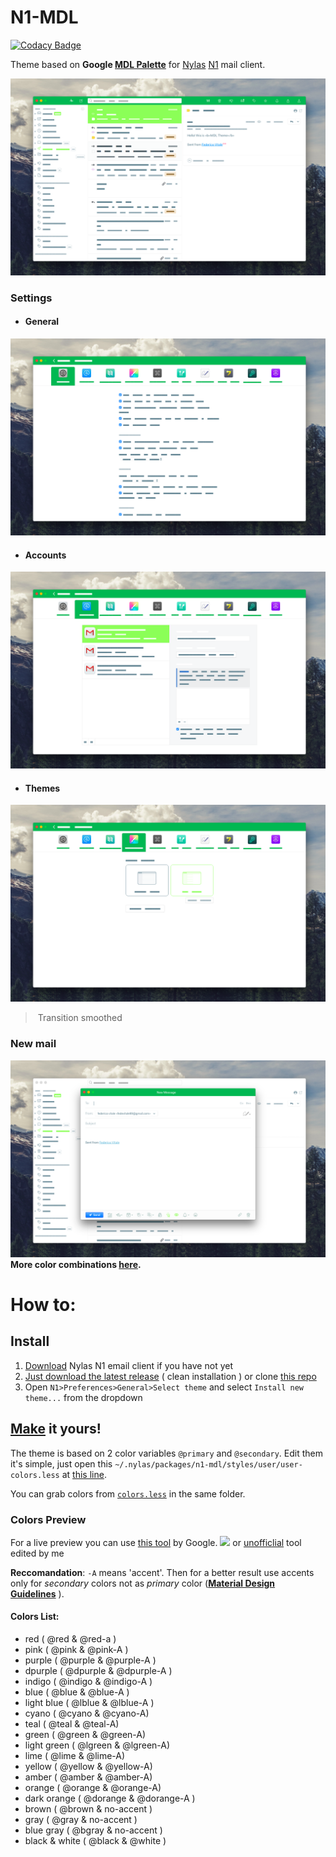 # N1-MDL

[![Codacy Badge](https://api.codacy.com/project/badge/Grade/fd59486632f74914ac70a3380a666020)](https://www.codacy.com/app/fedevitale99/n1-mdl?utm_source=github.com&utm_medium=referral&utm_content=Rawnly/n1-mdl&utm_campaign=badger)

Theme based on **Google [MDL Palette][1]** for [Nylas][nylas] [N1][n1] mail client.

![main](img/main.png)

### Settings
- #### General
![general](img/settings-1.png)

- #### Accounts
![accounts](img/settings-3.png)

- #### Themes
![appareal](img/settings-2.png)
> Transition smoothed

### New mail
![send](img/send.png)
**More color combinations [here](https://github.com/Rawnly/n1-mdl/blob/master/docs/list.md).**
# How to:
## Install
1. [Download](https://nylas.com/n1) Nylas N1 email client if you have not yet
2. [Just download the latest release](https://github.com/Rawnly/n1-mdl/releases) ( clean installation ) or clone [this repo](https://github.com/Rawnly/n1-mdl/)
3. Open `N1>Preferences>General>Select theme` and select `Install new theme...` from the dropdown

## <u>Make</u> it yours!
The theme is based on 2 color variables `@primary` and `@secondary`. Edit them it's simple, just open this `~/.nylas/packages/n1-mdl/styles/user/user-colors.less` at [this line](http://github.com/Rawnly/n1-mdl/blob/master/styles/user.less#L3).

You can grab colors from [`colors.less`](http://github.com/Rawnly/n1-mdl/blob/master/styles/theme-colors.less) in the same folder.

### Colors Preview
For a live preview you can use [this tool][2] by Google.
![](img/change-color.gif) or [unofficlial](http://rawnly.github.io/n1-mdl/tool/index.html) tool edited by me

**Reccomandation**: `-A` means 'accent'. Then for a better result use accents only for _secondary_ colors not as _primary_ color (**[Material Design Guidelines][1]** ).

#### Colors List:
- red ( @red & @red-a )    
- pink ( @pink & @pink-A )
- purple ( @purple & @purple-A )
- dpurple ( @dpurple & @dpurple-A )
- indigo ( @indigo & @indigo-A )
- blue ( @blue & @blue-A )
- light blue ( @lblue & @lblue-A )
- cyano ( @cyano & @cyano-A)
- teal ( @teal & @teal-A)
- green ( @green & @green-A)
- light green ( @lgreen & @lgreen-A)
- lime ( @lime & @lime-A)
- yellow ( @yellow & @yellow-A)
- amber ( @amber & @amber-A)
- orange ( @orange & @orange-A)
- dark orange ( @dorange & @dorange-A )
- brown ( @brown & no-accent )
- gray ( @gray & no-accent )
- blue gray ( @bgray & no-accent )
- black & white ( @black & @white )

[1]: https://material.google.com/style/color.html#color-color-schemes
[2]: https://getmdl.io/customize/index.html
[nylas]: https://nylas.com/
[n1]: https://github.com/Nylas/n1

